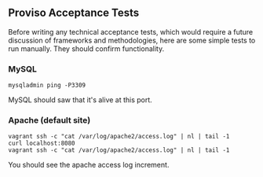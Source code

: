 ## Proviso Acceptance Tests

Before writing any technical acceptance tests, which would require a
future discussion of frameworks and methodologies, here are some simple
tests to run manually. They should confirm functionality.


### MySQL

    mysqladmin ping -P3309

MySQL should saw that it's alive at this port.


### Apache (default site)

    vagrant ssh -c "cat /var/log/apache2/access.log" | nl | tail -1
    curl localhost:8080
    vagrant ssh -c "cat /var/log/apache2/access.log" | nl | tail -1

You should see the apache access log increment.

